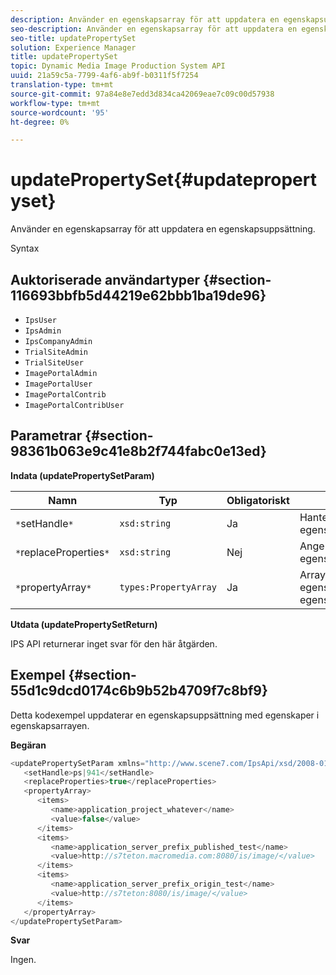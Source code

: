 ```yaml
---
description: Använder en egenskapsarray för att uppdatera en egenskapsuppsättning.
seo-description: Använder en egenskapsarray för att uppdatera en egenskapsuppsättning.
seo-title: updatePropertySet
solution: Experience Manager
title: updatePropertySet
topic: Dynamic Media Image Production System API
uuid: 21a59c5a-7799-4af6-ab9f-b0311f5f7254
translation-type: tm+mt
source-git-commit: 97a84e8e7edd3d834ca42069eae7c09c00d57938
workflow-type: tm+mt
source-wordcount: '95'
ht-degree: 0%

---
```



# updatePropertySet{#updatepropertyset}

Använder en egenskapsarray för att uppdatera en egenskapsuppsättning.

Syntax

## Auktoriserade användartyper {#section-116693bbfb5d44219e62bbb1ba19de96}

* `IpsUser`
* `IpsAdmin`
* `IpsCompanyAdmin`
* `TrialSiteAdmin`
* `TrialSiteUser`
* `ImagePortalAdmin`
* `ImagePortalUser`
* `ImagePortalContrib`
* `ImagePortalContribUser`

## Parametrar {#section-98361b063e9c41e8b2f744fabc0e13ed}

**Indata (updatePropertySetParam)**

| Namn | Typ | Obligatoriskt | Beskrivning |
|---|---|---|---|
| `*`setHandle`*` | `xsd:string` | Ja | Hantera till egenskapsuppsättningen. |
| `*`replaceProperties`*` | `xsd:string` | Nej | Ange `true` för att ersätta egenskaper. |
| `*`propertyArray`*` | `types:PropertyArray` | Ja | Array med uppdaterade egenskaper för egenskapsuppsättningen. |

**Utdata (updatePropertySetReturn)**

IPS API returnerar inget svar för den här åtgärden.

## Exempel {#section-55d1c9dcd0174c6b9b52b4709f7c8bf9}

Detta kodexempel uppdaterar en egenskapsuppsättning med egenskaper i egenskapsarrayen.

**Begäran**

```java
<updatePropertySetParam xmlns="http://www.scene7.com/IpsApi/xsd/2008-01-15">
   <setHandle>ps|941</setHandle>
   <replaceProperties>true</replaceProperties>
   <propertyArray>
      <items>
         <name>application_project_whatever</name>
         <value>false</value>
      </items>
      <items>
         <name>application_server_prefix_published_test</name>
         <value>http://s7teton.macromedia.com:8080/is/image/</value>
      </items>
      <items>
         <name>application_server_prefix_origin_test</name>
         <value>http://s7teton:8080/is/image/</value>
      </items>
   </propertyArray>
</updatePropertySetParam>
```

**Svar**

Ingen.
